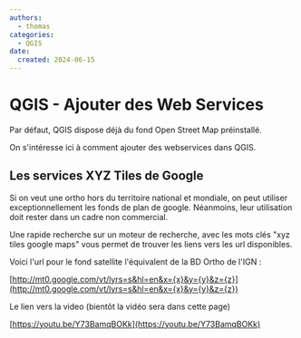 ```yaml
---
authors:
  - thomas
categories:
  - QGIS
date:
  created: 2024-06-15
---
```


# QGIS - Ajouter des Web Services

Par défaut, QGIS dispose déjà du fond Open Street Map préinstallé.

On s'intéresse ici à comment ajouter des webservices dans QGIS.

## Les services XYZ Tiles de Google

Si on veut une ortho hors du territoire national et mondiale,
on peut utiliser exceptionnellement les fonds de plan de google.
Néanmoins, leur utilisation doit rester dans un cadre non commercial.

Une rapide recherche sur un moteur de recherche, avec les mots clés "xyz tiles google maps" vous permet de trouver les liens vers
les url disponibles.

Voici l'url pour le fond satellite l'équivalent de la BD Ortho de l'IGN :

[http://mt0.google.com/vt/lyrs=s&hl=en&x={x}&y={y}&z={z}](http://mt0.google.com/vt/lyrs=s&hl=en&x={x}&y={y}&z={z})

Le lien vers la video (bientôt la vidéo sera dans cette page)

[https://youtu.be/Y73BamqBOKk](https://youtu.be/Y73BamqBOKk)

